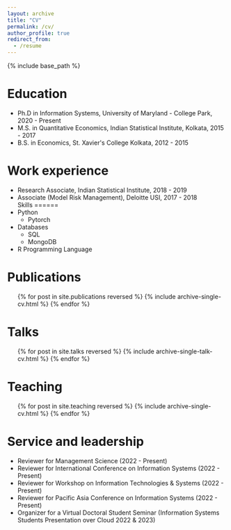 ```yaml
---
layout: archive
title: "CV"
permalink: /cv/
author_profile: true
redirect_from:
  - /resume
---
```


{% include base_path %}

Education
======
* Ph.D in Information Systems, University of Maryland - College Park, 2020 - Present
* M.S. in Quantitative Economics, Indian Statistical Institute, Kolkata, 2015 - 2017
* B.S. in Economics, St. Xavier's College Kolkata, 2012 - 2015

Work experience
======
* Research Associate, Indian Statistical Institute, 2018 - 2019
* Associate (Model Risk Management), Deloitte USI, 2017 - 2018      
Skills
======
* Python
  * Pytorch
* Databases
  * SQL
  * MongoDB
* R Programming Language

Publications
======
  <ul>{% for post in site.publications reversed %}
    {% include archive-single-cv.html %}
  {% endfor %}</ul>
  
Talks
======
  <ul>{% for post in site.talks reversed %}
    {% include archive-single-talk-cv.html  %}
  {% endfor %}</ul>
  
Teaching
======
  <ul>{% for post in site.teaching reversed %}
    {% include archive-single-cv.html %}
  {% endfor %}</ul>
  
Service and leadership
======
* Reviewer for Management Science (2022 - Present)
* Reviewer for International Conference on Information Systems (2022 - Present)
* Reviewer for Workshop on Information Technologies & Systems (2022 - Present)
* Reviewer for Pacific Asia Conference on Information Systems (2022 - Present)
* Organizer for a Virtual Doctoral Student Seminar (Information Systems Students Presentation over Cloud 2022 & 2023)
